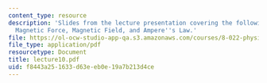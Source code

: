 ```yaml
---
content_type: resource
description: 'Slides from the lecture presentation covering the following topics:
  Magnetic Force, Magnetic Field, and Ampere''s Law.'
file: https://ol-ocw-studio-app-qa.s3.amazonaws.com/courses/8-022-physics-ii-electricity-and-magnetism-fall-2004/f8443a251633d63eeb0e19a7b213d4ce_lecture10.pdf
file_type: application/pdf
resourcetype: Document
title: lecture10.pdf
uid: f8443a25-1633-d63e-eb0e-19a7b213d4ce
---
```

